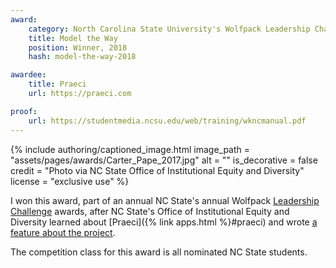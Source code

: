 ```yaml
---
award:
    category: North Carolina State University's Wolfpack Leadership Challenge
    title: Model the Way
    position: Winner, 2018
    hash: model-the-way-2018

awardee:
    title: Praeci
    url: https://praeci.com

proof:
    url: https://studentmedia.ncsu.edu/web/training/wkncmanual.pdf
---
```


{% include authoring/captioned_image.html
    image_path = "assets/pages/awards/Carter_Pape_2017.jpg"
    alt = ""
    is_decorative = false
    credit = "Photo via NC State Office of Institutional Equity and Diversity"
    license = "exclusive use"
%}

I won this award, part of an annual NC State's annual Wolfpack [Leadership Challenge](https://en.wikipedia.org/wiki/The_Leadership_Challenge) awards, after NC State's Office of Institutional Equity and Diversity learned about [Praeci]({% link apps.html %}#praeci) and wrote [a feature about the project](https://diversity.ncsu.edu/news/2017/11/30/diversity-community-intrigued-by-new-podcast-series/).

The competition class for this award is all nominated NC State students.
